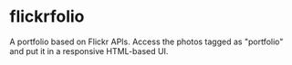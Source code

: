 # flickrfolio
A portfolio based on Flickr APIs. Access the photos tagged as "portfolio" and put it in a responsive HTML-based UI.

